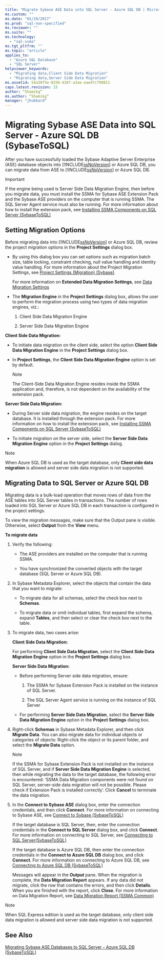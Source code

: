 ```yaml
---
title: "Migrate Sybase ASE Data into SQL Server - Azure SQL DB | Microsoft Docs"
ms.custom: ""
ms.date: "01/19/2017"
ms.prod: "sql-non-specified"
ms.reviewer: ""
ms.suite: ""
ms.technology: 
  - "sql-ssma"
ms.tgt_pltfrm: ""
ms.topic: "article"
applies_to: 
  - "Azure SQL Database"
  - "SQL Server"
helpviewer_keywords: 
  - "Migrating data,Client Side Data Migration"
  - "Migrating data,Server Side Data Migration"
ms.assetid: 54a39f5e-9250-4387-a3ae-eae47c799811
caps.latest.revision: 15
author: “Shamikg”
ms.author: “Shamikg”
manager: "jhubbard"
---
```

# Migrating Sybase ASE Data into SQL Server - Azure SQL DB  (SybaseToSQL)
After you have successfully loaded the Sybase Adaptive Server Enterprise (ASE) database objects into [!INCLUDE[ssNoVersion](../../includes/ssnoversion_md.md)] or Azure SQL DB, you can migrate data from ASE to [!INCLUDE[ssNoVersion](../../includes/ssnoversion_md.md)] or Azure SQL DB.  
  
> [!IMPORTANT]  
> If the engine being used is Server Side Data Migration Engine, then before you migrate data, you must install the SSMA for Sybase ASE Extension Pack and the Sybase ASE providers on the computer that is running SSMA. The SQL Server Agent service must also be running. For more information about how to install the extension pack, see [Installing SSMA Components on SQL Server (SybaseToSQL)](http://msdn.microsoft.com/en-us/5ad9e12c-2cdb-4dd2-8703-05a23242d19d)  
  
## Setting Migration Options  
Before migrating data into [!INCLUDE[ssNoVersion](../../includes/ssnoversion_md.md)] or Azure SQL DB, review the project migration options in the **Project Settings** dialog box.  
  
-   By using this dialog box you can set options such as migration batch size, table locking, constraint checking, null value handling and identity value handling. For more information about the Project Migration Settings, see [Project Settings (Migration) (Sybase)](http://msdn.microsoft.com/en-us/82f8857f-7ab1-4738-ab6e-b1e95ea94924).  
  
    For more information on **Extended Data Migration Settings**, see [Data Migration Settings](http://msdn.microsoft.com/en-us/94d7a083-2dbc-4e3d-94dd-92b7ff9d0c2d)  
  
-   The **Migration Engine** in the **Project Settings** dialog box, allows the user to perform the migration process using two types of data migration engines, viz.:  
  
    1.  Client Side Data Migration Engine  
  
    2.  Server Side Data Migration Engine  
  
**Client Side Data Migration:**  
  
-   To initiate data migration on the client side, select the option **Client Side Data Migration Engine** in the **Project Settings** dialog box.  
  
-   In **Project Settings**, the **Client Side Data Migration Engine** option is set by default.  
  
    > [!NOTE]  
    > The Client-Side Data Migration Engine resides inside the SSMA application and, therefore, is not dependent on the availability of the extension pack.  
  
**Server Side Data Migration:**  
  
-   During Server side data migration, the engine resides on the target database. It is installed through the extension pack. For more information on how to install the extension pack, see [Installing SSMA Components on SQL Server (SybaseToSQL)](http://msdn.microsoft.com/en-us/5ad9e12c-2cdb-4dd2-8703-05a23242d19d)  
  
-   To initiate migration on the server side, select the **Server Side Data Migration Engine** option in the **Project Settings** dialog.  
  
> [!NOTE]  
> When Azure SQL DB is used as the target database, only **Client side data migration** is allowed and server side data migration is not supported.  
  
## Migrating Data to SQL Server or Azure SQL DB  
Migrating data is a bulk-load operation that moves rows of data from the ASE tables into SQL Server tables in transactions. The number of rows loaded into SQL Server or Azure SQL DB in each transaction is configured in the project settings.  
  
To view the migration messages, make sure that the Output pane is visible. Otherwise, select **Output** from the **View** menu.  
  
**To migrate data**  
  
1.  Verify the following:  
  
    -   The ASE providers are installed on the computer that is running SSMA.  
  
    -   You have synchronized the converted objects with the target database (SQL Server or Azure SQL DB).  
  
2.  In Sybase Metadata Explorer, select the objects that contain the data that you want to migrate:  
  
    -   To migrate data for all schemas, select the check box next to **Schemas**.  
  
    -   To migrate data or omit individual tables, first expand the schema, expand **Tables**, and then select or clear the check box next to the table.  
  
3.  To migrate data, two cases arise:  
  
    **Client Side Data Migration:**  
  
    For performing **Client Side Data Migration**, select the **Client Side Data Migration Engine** option in the **Project Settings** dialog box.  
  
    **Server Side Data Migration:**  
  
    -   Before performing Server side data migration, ensure:  
  
        1.  The SSMA for Sybase Extension Pack is installed on the instance of SQL Server.  
  
        2.  The SQL Server Agent service is running on the instance of SQL Server  
  
    -   For performing **Server Side Data Migration**, select the **Server Side Data Migration Engine** option in the **Project Settings** dialog box.  
  
4.  Right-click **Schemas** in Sybase Metadata Explorer, and then click **Migrate Data**. You can also migrate data for individual objects or categories of objects: Right-click the object or its parent folder, and select the **Migrate Data** option.  
  
    > [!NOTE]  
    > If the SSMA for Sybase Extension Pack is not installed on the instance of SQL Server, and if **Server Side Data Migration Engine** is selected, then while migrating the data to the target database, the following error is encountered: ‘SSMA Data Migration components were not found on SQL Server, server-side data migration will not be possible. Please check if Extension Pack is installed correctly’. Click **Cancel** to terminate the data migration.  
  
5.  In the **Connect to Sybase ASE** dialog box, enter the connection credentials, and then click **Connect**. For more information on connecting to Sybase ASE, see [Connect to Sybase &#40;SybaseToSQL&#41;](../../ssma/sybase/connect-to-sybase-sybasetosql.md)  
  
    If the target database is SQL Server, then, enter the connection credentials in the **Connect to SQL Server** dialog box, and click **Connect**. For more information on connecting to SQL Server, see [Connecting to SQL Server(SybaseToSQL)](http://msdn.microsoft.com/en-us/dd368a1a-45b0-40e9-b4d3-5cdb48c26606)  
  
    If the target database is Azure SQL DB, then enter the connection credentials in the **Connect to Azure SQL DB** dialog box, and click **Connect**. For more information on connecting to Azure SQL DB, see [Connecting to Azure SQL DB &#40;SybaseToSQL&#41;](../../ssma/sybase/connecting-to-azure-sql-db-sybasetosql.md)  
  
    Messages will appear in the **Output** pane. When the migration is complete, the **Data Migration Report** appears. If any data did not migrate, click the row that contains the errors, and then click **Details**. When you are finished with the report, click **Close**. For more information on Data Migration Report, see [Data Migration Report (SSMA Common)](http://msdn.microsoft.com/en-us/bbfb9d88-5a98-4980-8d19-c5d78bd0d241)  
  
> [!NOTE]  
> When SQL Express edition is used as the target database, only client side data migration is allowed and server side data migration is not supported.  
  
## See Also  
[Migrating Sybase ASE Databases to SQL Server - Azure SQL DB &#40;SybaseToSQL&#41;](../../ssma/sybase/migrating-sybase-ase-databases-to-sql-server-azure-sql-db-sybasetosql.md)  
  
